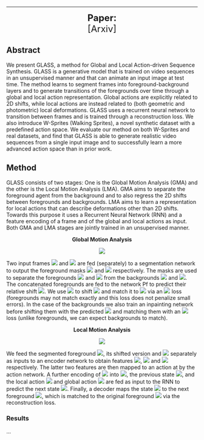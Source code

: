 ----------------------------

<p align="center">
  <b style="font-size: 24px">Paper:</b><br>
  <a href="https://arxiv.org/abs/2204.06558" style="font-size: 24px; text-decoration: none">[Arxiv]</a>
</p>

<h2>Abstract</h2>

We present GLASS, a method for Global and Local Action-driven Sequence Synthesis. GLASS is a generative model that is trained on video sequences in an unsupervised manner and that can animate an input image at test time. The method learns to segment frames into foreground-background layers and to generate transitions of the foregrounds over time through a global and local action representation. Global actions are explicitly related to 2D shifts, while local actions are instead related to (both geometric and photometric) local deformations. GLASS uses a recurrent neural network to transition between frames and is trained through a reconstruction loss. We also introduce W-Sprites (Walking Sprites), a novel synthetic dataset with a predefined action space. We evaluate our method on both W-Sprites and real datasets, and find that GLASS is able to generate realistic video sequences from a single input image and to successfully learn a more advanced action space than in prior work.

<h2>Method</h2>

GLASS consists of two stages: One is the Global Motion Analysis (GMA) and the other is the Local Motion Analysis (LMA). GMA aims to separate the foreground agent from the background and to also regress the 2D shifts between foregrounds and backgrounds. LMA aims to learn a representation for local actions that can describe deformations other than 2D shifts. Towards this purpose it uses a Recurrent Neural Network (RNN) and a feature encoding of a frame and of the global and local actions as input. Both GMA and LMA stages are jointly trained in an unsupervised manner.

<p align="center">
<b>Global Motion Analysis</b>
</p>
<p align="center">
<img src="https://user-images.githubusercontent.com/32042066/178463132-8b27e3aa-f084-44a5-b71b-80635e418ee6.png">
</p>

Two input frames <img src="https://latex.codecogs.com/svg.image?I_t"> and <img src="https://latex.codecogs.com/svg.image?I_{t+1}"> are fed (separately) to a segmentation network to output the foreground masks <img src="https://latex.codecogs.com/svg.image?m_t"> and <img src="https://latex.codecogs.com/svg.image?m_{t+1}"> respectively. The masks are used to separate the foregrounds <img src="https://latex.codecogs.com/svg.image?f_t"> and <img src="https://latex.codecogs.com/svg.image?f_{t+1}"> from the backgrounds <img src="https://latex.codecogs.com/svg.image?b_t"> and <img src="https://latex.codecogs.com/svg.image?b_{t+1}">. The concatenated foregrounds are fed to the network Pf to predict their relative shift <img src="https://latex.codecogs.com/svg.image?\Delta_F">. We use <img src="https://latex.codecogs.com/svg.image?\Delta_F"> to shift <img src="https://latex.codecogs.com/svg.image?f_t"> and match it to <img src="https://latex.codecogs.com/svg.image?f_{t+1}"> via an <img src="https://latex.codecogs.com/svg.image?L_2"> loss (foregrounds may not match exactly and this loss does not penalize small errors). In the case of the backgrounds we also train an inpainting network before shifting them with the predicted <img src="https://latex.codecogs.com/svg.image?\Delta_B"> and matching them with an <img src="https://latex.codecogs.com/svg.image?L_1"> loss (unlike foregrounds, we can expect backgrounds to match).

<p align="center">
<b>Local Motion Analysis</b>
</p>
<p align="center">
<img src="https://user-images.githubusercontent.com/32042066/178464184-f9e3b721-02be-43fb-83bc-21cae391a18c.png">
</p>

We feed the segmented foreground <img src="https://latex.codecogs.com/svg.image?f_t">, its shifted version and <img src="https://latex.codecogs.com/svg.image?f_{t+1}"> separately as inputs to an encoder network to obtain features <img src="https://latex.codecogs.com/svg.image?\phi_t">, <img src="https://latex.codecogs.com/svg.image?\tilde\phi_t"> and <img src="https://latex.codecogs.com/svg.image?\phi_{t+1}"> respectively. The latter two features are then mapped to an action at by the action network. A further encoding of <img src="https://latex.codecogs.com/svg.image?\phi_t"> into <img src="https://latex.codecogs.com/svg.image?e_t">, the previous state <img src="https://latex.codecogs.com/svg.image?s_t">, and the local action <img src="https://latex.codecogs.com/svg.image?a_t"> and global action <img src="https://latex.codecogs.com/svg.image?\Delta_F"> are fed as input to the RNN to predict the next state <img src="https://latex.codecogs.com/svg.image?s_{t+1}">. Finally, a decoder maps the state <img src="https://latex.codecogs.com/svg.image?s_{t+1}"> to the next foreground <img src="https://latex.codecogs.com/svg.image?\hat&space;f_{t+1}">, which is matched to the original foreground <img src="https://latex.codecogs.com/svg.image?f_{t+1}"> via the reconstruction loss.

### Results

...
